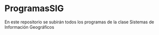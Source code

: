 # ProgramasSIG
En este repositorio se subirán todos los programas de la clase Sistemas de Información Geográficos
